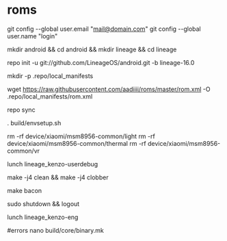 # roms
git config --global user.email "mail@domain.com"
git config --global user.name "login"

mkdir android &&
cd android &&
mkdir lineage &&
cd lineage


repo init -u git://github.com/LineageOS/android.git -b lineage-16.0

mkdir -p .repo/local_manifests


wget https://raw.githubusercontent.com/aadiiii/roms/master/rom.xml -O .repo/local_manifests/rom.xml

repo sync



. build/envsetup.sh

rm -rf device/xiaomi/msm8956-common/light
rm -rf device/xiaomi/msm8956-common/thermal
rm -rf device/xiaomi/msm8956-common/vr

lunch lineage_kenzo-userdebug


make -j4 clean && make -j4 clobber

make bacon 


sudo shutdown && logout


lunch lineage_kenzo-eng


#errors
nano build/core/binary.mk


